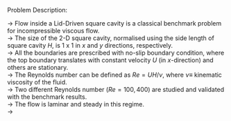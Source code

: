 Problem Description:  

-> Flow inside a Lid-Driven square cavity is a classical benchmark problem for incompressible viscous flow.  
-> The size of the 2-D square cavity, normalised using the side length of square cavity $H$, is 1 x 1 in $x$ and $y$ directions, respectively.  
-> All the boundaries are prescribed with no-slip boundary condition, where the top boundary translates with constant velocity $U$ (in $x$-direction) and others are stationary.  
-> The Reynolds number can be defined as $Re = U H / \nu$, where $\nu \equiv$ kinematic viscosity of the fluid.  
-> Two different Reynolds number ($Re = 100, 400$) are studied and validated with the benchmark results.  
-> The flow is laminar and steady in this regime.   
-> 
